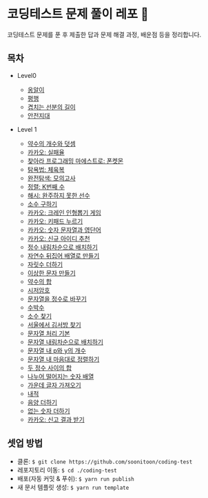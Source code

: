 # 코딩테스트 문제 풀이 레포 📝

코딩테스트 문제를 푼 후 제출한 답과 문제 해결 과정, 배운점 등을 정리합니다.

## 목차

- Level0

  - [옹알이](./docs/level0/옹알이.md)
  - [평행](./docs/level0/평행.md)
  - [겹치는 선분의 길이](./docs/level0/겹치는_선분의_길이.md)
  - [안전지대](./docs/level0/안전지대.md)

- Level 1
  - [약수의 개수와 덧셈](./docs/level1/약수의_개수와_덧셈.md)
  - [카카오: 실패율](./docs/level1/실패율.md)
  - [찾아라 프로그래밍 마에스트로: 폰켓몬](./docs/level1/폰켓몬.md)
  - [탐욕법: 체육복](./docs/level1/체육복.md)
  - [완전탐색: 모의고사](./docs/level1/모의고사.md)
  - [정렬: K번째 수](./docs/level1/K번째수.md)
  - [해시: 완주하지 못한 선수](./docs/level1/완주못한선수.md)
  - [소수 구하기](./docs/level1/소수만들기.md)
  - [카카오: 크레인 인형뽑기 게임](./docs/level1/크레인게임.md)
  - [카카오: 키패드 누르기](./docs/level1/키패드누르기.md)
  - [카카오: 숫자 문자열과 영단어](./docs/level1/숫자문자열과영단어.md)
  - [카카오: 신규 아이디 추천](./docs/level1/아이디추천.md)
  - [정수 내림차순으로 배치하기](./docs/level1/정수_내림차순으로_배치하기.md)
  - [자연수 뒤집어 배열로 만들기](./docs/level1/자연수_뒤집어.md)
  - [자릿수 더하기](./docs/level1/자릿수_더하기.md)
  - [이상한 문자 만들기](./docs/level1/이상한_문자.md)
  - [약수의 합](./docs/level1/약수의_합.md)
  - [시저암호](./docs/level1/시저암호.md)
  - [문자열을 정수로 바꾸기](./docs/level1/문자열_정수_바꾸기.md)
  - [수박수](./docs/level1/수박수.md)
  - [소수 찾기](./docs/level1/소수_찾기.md)
  - [서울에서 김서방 찾기](./docs/level1/서울에서_김서방.md)
  - [문자열 처리 기본](./docs/level1/문자열_기본.md)
  - [문자열 내림차순으로 배치하기](./docs/level1/문자열_내림차.md)
  - [문자열 내 p와 y의 개수](./docs/level1/문자열_내_개수.md)
  - [문자열 내 마음대로 정렬하기](./docs/level1/문자열_마음대로.md)
  - [두 정수 사이의 합](./docs/level1/두_정수_합.md)
  - [나누어 떨어지는 숫자 배열](./docs/level1/나누어_떨어지는_숫자.md)
  - [가운데 글자 가져오기](./docs/level1/가운데_글자.md)
  - [내적](./docs/level1/내적.md)
  - [음양 더하기](./docs/level1/음양_더하기.md)
  - [없는 숫자 더하기](./docs/level1/없는_숫자_더하기.md)
  - [카카오: 신고 결과 받기](./docs/level1/신고_결과_받기.md)

## 셋업 방법

- 클론: `$ git clone https://github.com/soonitoon/coding-test`
- 레포지토리 이동: `$ cd ./coding-test`
- 배포(자동 커밋 & 푸쉬): `$ yarn run publish`
- 새 문서 템플릿 생성: `$ yarn run template`
